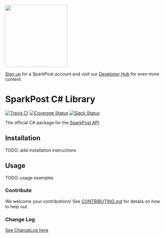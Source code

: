 <a href="https://www.sparkpost.com"><img src="https://www.sparkpost.com/sites/default/files/attachments/SparkPost_Logo_2-Color_Gray-Orange_RGB.svg" width="200px"/></a>

[Sign up](https://app.sparkpost.com/sign-up?src=Dev-Website&sfdcid=70160000000pqBb) for a SparkPost account and visit our [Developer Hub](https://developers.sparkpost.com) for even more content.

# SparkPost C# Library

[![Travis CI](https://travis-ci.org/SparkPost/csharp-sparkpost.svg?branch=master)](https://travis-ci.org/SparkPost/csharp-sparkpost) [![Coverage Status](https://coveralls.io/repos/SparkPost/csharp-sparkpost/badge.svg?branch=master&service=github)](https://coveralls.io/github/SparkPost/csharp-sparkpost?branch=master) [![Slack Status](http://slack.sparkpost.com/badge.svg)](http://slack.sparkpost.com)

The official C# package for the [SparkPost API](https://www.sparkpost.com/api).

## Installation

TODO: add installation instructions

## Usage

TODO: usage examples

### Contribute

We welcome your contributions!  See [CONTRIBUTING.md](CONTRIBUTING.md) for details on how to help out.

### Change Log

[See ChangeLog here](CHANGELOG.md)
